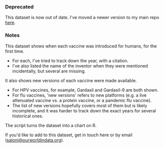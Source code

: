 ### Deprecated
This dataset is now out of date. I've moved a newer version to my main repo [here](https://github.com/saloni-nd/scientific-discovery/blob/main/vaccination_timeline/vaccine-discovery-dataset.csv).

### Notes

This dataset shows when each vaccine was introduced for humans, for the first time.
- For each, I've tried to track down the year, with a citation.
- I've also listed the name of the inventor when they were mentioned incidentally, but several are missing.

It also shows new versions of each vaccine were made available.
- For HPV vaccines, for example, Gardasil and Gardasil-9 are both shown.
- For flu vaccines, 'new versions' refers to new platforms (e.g. a live attenuated vaccine vs. a protein vaccine, or a pandemic flu vaccine).
- The list of new versions hopefully covers most of them but is likely incomplete, and it was harder to track down the exact years for several historical ones.

The script turns the dataset into a chart on R.

If you'd like to add to this dataset, get in touch here or by email (saloni@ourworldindata.org).
